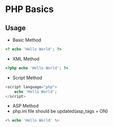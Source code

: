 # PHP Basics

## Usage
* Basic Method
```php
<? echo 'Hello World'; ?>
```
* XML Method
```php
<?php echo 'Hello World'; ?>
```
* Script Method
```php
<script language="php">
    echo 'Hello World';
</script>
```
* ASP Method
* php.ini file should be updated(asp_tags = ON) 
```php
<% echo 'Hello World' %>
```